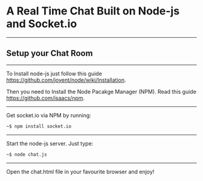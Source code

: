 # A Real Time Chat Built on Node-js and Socket.io 

------------------------------------------------------------------

## Setup your Chat Room

------------------------------------------------------------------

To Install node-js just follow this guide https://github.com/joyent/node/wiki/Installation.

Then you need to Install the Node Pacakge Manager (NPM). Read this guide https://github.com/isaacs/npm. 

------------------------------------------------------------------

Get socket.io via NPM by running:

```bash
~$ npm install socket.io
```

------------------------------------------------------------------

Start the node-js server. Just type:

```bash
~$ node chat.js
```

------------------------------------------------------------------

Open the chat.html file in your favourite browser and enjoy!
